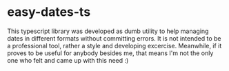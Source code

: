 # easy-dates-ts

This typescript library was developed as dumb utility to help managing dates in different formats without committing errors.
It is not intended to be a professional tool, rather a style and developing excercise.
Meanwhile, if it proves to be useful for anybody besides me, that means I'm not the only one who felt and came up with this need :)

